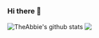 ### Hi there 👋

<img align="center" src="https://github-readme-stats.vercel.app/api?username=AhmedAbdelmawgood&show_icons=true&include_all_commits=true&theme=Dinky" alt="TheAbbie's github stats" />
<img align="center" src="https://github-readme-stats.vercel.app/api/top-langs/?username=AhmedAbdelmawgood&layout=compact&theme=Merlot" />
<!--
**AhmedAbdelmawgood/AhmedAbdelmawgood** is a ✨ _special_ ✨ repository because its `README.md` (this file) appears on your GitHub profile.

Here are some ideas to get you started:

- 🔭 I’m currently working on ...
- 🌱 I’m currently learning ...
- 👯 I’m looking to collaborate on ...
- 🤔 I’m looking for help with ...
- 💬 Ask me about ...
- 📫 How to reach me: ...
- 😄 Pronouns: ...
- ⚡ Fun fact: ...
-->
